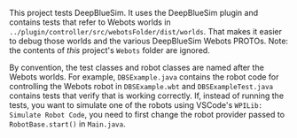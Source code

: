 This project tests DeepBlueSim. It uses the DeepBlueSim plugin and contains tests that refer to
Webots worlds in `../plugin/controller/src/webotsFolder/dist/worlds`. That makes it easier to debug
those worlds and the various DeepBlueSim Webots PROTOs. Note: the contents of *this* project's
`Webots` folder are ignored.

By convention, the test classes and robot classes are named after the Webots worlds. For example,
`DBSExample.java` contains the robot code for controlling the Webots robot in `DBSExample.wbt` and
`DBSExampleTest.java` contains tests that verify that is working correctly. If, instead of running
the tests, you want to simulate one of the robots using VSCode's `WPILib: Simulate Robot Code`, you
need to first change the robot provider passed to `RobotBase.start()` in `Main.java`.
